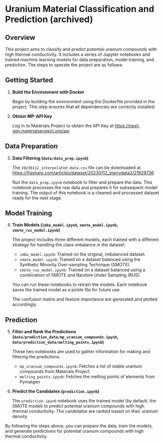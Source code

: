 # Uranium Material Classification and Prediction (archived)

## Overview

This project aims to classify and predict potential uranium compounds with high thermal conductivity. It includes a series of Jupyter notebooks and trained machine learning models for data preparation, model training, and prediction. The steps to operate the project are as follows:

## Getting Started

1. **Build the Environment with Docker**

   Begin by building the environment using the Dockerfile provided in the project. This step ensures that all dependencies are correctly installed.

2. **Obtain MP-API Key**
   
   Log in to Materials Project to obtain the API Key at https://next-gen.materialsproject.org/api

## Data Preparation

3. **Data Filtering (`data/data_prep.ipynb`)**

   The `20230112_interpolated_data.csv` file can be downloaded at https://figshare.com/articles/dataset/20230112_starrydata2/21929736

   Run the `data_prep.ipynb` notebook to filter and prepare the data. This notebook processes the raw data and prepares it for subsequent model training. The output of this notebook is a cleaned and processed dataset ready for the next stage.

## Model Training

4. **Train Models (`imba_model.ipynb`, `smote_model.ipynb`, `smote_rus_model.ipynb`)**

   The project includes three different models, each trained with a different strategy for handling the class imbalance in the dataset:

   - `imba_model.ipynb`: Trained on the original, imbalanced dataset.
   - `smote_model.ipynb`: Trained on a dataset balanced using the Synthetic Minority Over-sampling Technique (SMOTE).
   - `smote_rus_model.ipynb`: Trained on a dataset balanced using a combination of SMOTE and Random Under Sampling (RUS).

   You can run these notebooks to retrain the models. Each notebook saves the trained model as a pickle file for future use.

   The confusion matrix and feature importance are generated and plotted accordingly.

## Prediction

5. **Filter and Rank the Predictions (`data/prediction_data/mp_uranium_compounds.ipynb`, `data/prediction_data/melting_points.ipynb`)**

   These two notebooks are used to gather information for making and filtering the predictions.
   - `mp_uranium_compounds.ipynb`: Fetches a list of stable uranium compounds from Materials Project
   - `melting_points.ipynb`: Fetches the melting points of elements from Pymatgen
  
6. **Predict the Candidates (`prediction.ipynb`)**

   The `prediction.ipynb` notebook uses the trained model (by default, the SMOTE model) to predict potential uranium compounds with high thermal conductivity.
   The candidatse are ranked based on their uranium density

By following the steps above, you can prepare the data, train the models, and generate predictions for potential uranium compounds with high thermal conductivity.
